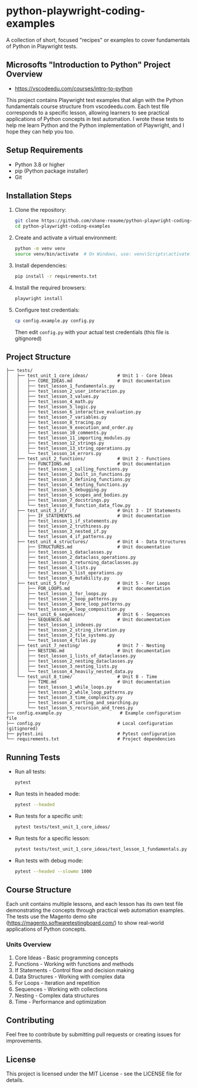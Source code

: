 # python-playwright-coding-examples
A collection of short, focused "recipes" or examples to cover fundamentals of Python in Playwright tests.

## Microsofts "Introduction to Python" Project Overview
- https://vscodeedu.com/courses/intro-to-python

This project contains Playwright test examples that align with the Python fundamentals course structure from vscodeedu.com. Each test file corresponds to a specific lesson, allowing learners to see practical applications of Python concepts in test automation. I wrote these tests to help me learn Python and the Python implementation of Playwright, and I hope they can help you too.

## Setup Requirements
- Python 3.8 or higher
- pip (Python package installer)
- Git

## Installation Steps
1. Clone the repository:
   ```bash
   git clone https://github.com/shane-reaume/python-playwright-coding-examples.git
   cd python-playwright-coding-examples
   ```

2. Create and activate a virtual environment:
   ```bash
   python -m venv venv
   source venv/bin/activate  # On Windows, use: venv\Scripts\activate
   ```

3. Install dependencies:
   ```bash
   pip install -r requirements.txt
   ```

4. Install the required browsers:
   ```bash
   playwright install
   ```

5. Configure test credentials:
   ```bash
   cp config.example.py config.py
   ```
   Then edit `config.py` with your actual test credentials (this file is gitignored)

## Project Structure
```
├── tests/
│   ├── test_unit_1_core_ideas/           # Unit 1 - Core Ideas
│   │   ├── CORE_IDEAS.md                 # Unit documentation
│   │   ├── test_lesson_1_fundamentals.py
│   │   ├── test_lesson_2_user_interaction.py
│   │   ├── test_lesson_3_values.py
│   │   ├── test_lesson_4_math.py
│   │   ├── test_lesson_5_logic.py
│   │   ├── test_lesson_6_interactive_evaluation.py
│   │   ├── test_lesson_7_variables.py
│   │   ├── test_lesson_8_tracing.py
│   │   ├── test_lesson_9_execution_and_order.py
│   │   ├── test_lesson_10_comments.py
│   │   ├── test_lesson_11_importing_modules.py
│   │   ├── test_lesson_12_strings.py
│   │   ├── test_lesson_13_string_operations.py
│   │   └── test_lesson_14_errors.py
│   ├── test_unit_2_functions/            # Unit 2 - Functions
│   │   ├── FUNCTIONS.md                  # Unit documentation
│   │   ├── test_lesson_1_calling_functions.py
│   │   ├── test_lesson_2_built_in_functions.py
│   │   ├── test_lesson_3_defining_functions.py
│   │   ├── test_lesson_4_testing_functions.py
│   │   ├── test_lesson_5_debugging.py
│   │   ├── test_lesson_6_scopes_and_bodies.py
│   │   ├── test_lesson_7_docstrings.py
│   │   └── test_lesson_8_function_data_flow.py
│   ├── test_unit_3_if/                   # Unit 3 - If Statements
│   │   ├── IF_STATEMENTS.md              # Unit documentation
│   │   ├── test_lesson_1_if_statements.py
│   │   ├── test_lesson_2_truthiness.py
│   │   ├── test_lesson_3_nested_if.py
│   │   └── test_lesson_4_if_patterns.py
│   ├── test_unit_4_structures/           # Unit 4 - Data Structures
│   │   ├── STRUCTURES.md                 # Unit documentation
│   │   ├── test_lesson_1_dataclasses.py
│   │   ├── test_lesson_2_dataclass_operations.py
│   │   ├── test_lesson_3_returning_dataclasses.py
│   │   ├── test_lesson_4_lists.py
│   │   ├── test_lesson_5_list_operations.py
│   │   └── test_lesson_6_mutability.py
│   ├── test_unit_5_for/                  # Unit 5 - For Loops
│   │   ├── FOR_LOOPS.md                  # Unit documentation
│   │   ├── test_lesson_1_for_loops.py
│   │   ├── test_lesson_2_loop_patterns.py
│   │   ├── test_lesson_3_more_loop_patterns.py
│   │   └── test_lesson_4_loop_composition.py
│   ├── test_unit_6_sequences/            # Unit 6 - Sequences
│   │   ├── SEQUENCES.md                  # Unit documentation
│   │   ├── test_lesson_1_indexes.py
│   │   ├── test_lesson_2_string_iteration.py
│   │   ├── test_lesson_3_file_systems.py
│   │   └── test_lesson_4_files.py
│   ├── test_unit_7_nesting/              # Unit 7 - Nesting
│   │   ├── NESTING.md                    # Unit documentation
│   │   ├── test_lesson_1_lists_of_dataclasses.py
│   │   ├── test_lesson_2_nesting_dataclasses.py
│   │   ├── test_lesson_3_nesting_lists.py
│   │   └── test_lesson_4_heavily_nested_data.py
│   └── test_unit_8_time/                 # Unit 8 - Time
│       ├── TIME.md                       # Unit documentation
│       ├── test_lesson_1_while_loops.py
│       ├── test_lesson_2_while_loop_patterns.py
│       ├── test_lesson_3_time_complexity.py
│       ├── test_lesson_4_sorting_and_searching.py
│       └── test_lesson_5_recursion_and_trees.py
├── config.example.py                      # Example configuration file
├── config.py                             # Local configuration (gitignored)
├── pytest.ini                            # Pytest configuration
└── requirements.txt                      # Project dependencies
```

## Running Tests
- Run all tests:
  ```bash
  pytest
  ```
- Run tests in headed mode:
  ```bash
  pytest --headed
  ```
- Run tests for a specific unit:
  ```bash
  pytest tests/test_unit_1_core_ideas/
  ```
- Run tests for a specific lesson:
  ```bash
  pytest tests/test_unit_1_core_ideas/test_lesson_1_fundamentals.py
  ```
- Run tests with debug mode:
  ```bash
  pytest --headed --slowmo 1000
  ```

## Course Structure
Each unit contains multiple lessons, and each lesson has its own test file demonstrating the concepts through practical web automation examples. The tests use the Magento demo site (https://magento.softwaretestingboard.com/) to show real-world applications of Python concepts.

### Units Overview
1. Core Ideas - Basic programming concepts
2. Functions - Working with functions and methods
3. If Statements - Control flow and decision making
4. Data Structures - Working with complex data
5. For Loops - Iteration and repetition
6. Sequences - Working with collections
7. Nesting - Complex data structures
8. Time - Performance and optimization

## Contributing
Feel free to contribute by submitting pull requests or creating issues for improvements.

## License
This project is licensed under the MIT License - see the LICENSE file for details. 